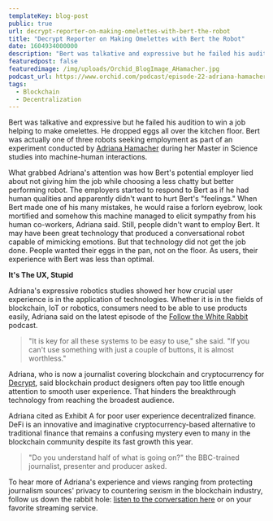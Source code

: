 ```yaml
---
templateKey: blog-post
public: true
url: decrypt-reporter-on-making-omelettes-with-bert-the-robot
title: "Decrypt Reporter on Making Omelettes with Bert the Robot"
date: 1604934000000
description: "Bert was talkative and expressive but he failed his audition to win a job helping to make omelettes. He dropped eggs all over the kitchen floor. Bert was actually one of three robots seeking employment as part of an experiment conducted by Adriana Hamacher during her Master in Science studies into machine-human interactions."
featuredpost: false
featuredimage: /img/uploads/Orchid_BlogImage_AHamacher.jpg
podcast_url: https://www.orchid.com/podcast/episode-22-adriana-hamacher
tags:
  - Blockchain
  - Decentralization
---
```

Bert was talkative and expressive but he failed his audition to win a job helping to make omelettes. He dropped eggs all over the kitchen floor. Bert was actually one of three robots seeking employment as part of an experiment conducted by [Adriana Hamacher](https://twitter.com/adrianahamacher?lang=en) during her Master in Science studies into machine-human interactions.

What grabbed Adriana's attention was how Bert's potential employer lied about not giving him the job while choosing a less chatty but better performing robot. The employers started to respond to Bert as if he had human qualities and apparently didn't want to hurt Bert's "feelings." When Bert made one of his many mistakes, he would raise a forlorn eyebrow, look mortified and somehow this machine managed to elicit sympathy from his human co-workers, Adriana said. Still, people didn't want to employ Bert. It may have been great technology that produced a conversational robot capable of mimicking emotions. But that technology did not get the job done. People wanted their eggs in the pan, not on the floor. As users, their experience with Bert was less than optimal.

**It's The UX, Stupid**

Adriana's expressive robotics studies showed her how crucial user experience is in the application of technologies. Whether it is in the fields of blockchain, IoT or robotics, consumers need to be able to use products easily, Adriana said on the latest episode of the [Follow the White Rabbit](https://www.orchid.com/podcast/episode-22-adriana-hamacher) podcast.

> "It is key for all these systems to be easy to use," she said. "If you can't use something with just a couple of buttons, it is almost worthless."

Adriana, who is now a journalist covering blockchain and cryptocurrency for [Decrypt](https://decrypt.co/), said blockchain product designers often pay too little enough attention to smooth user experience. That hinders the breakthrough technology from reaching the broadest audience.

Adriana cited as Exhibit A for poor user experience decentralized finance. DeFi is an innovative and imaginative cryptocurrency-based alternative to traditional finance that remains a confusing mystery even to many in the blockchain community despite its fast growth this year.

> "Do you understand half of what is going on?" the BBC-trained journalist, presenter and producer asked.

To hear more of Adriana's experience and views ranging from protecting journalism sources' privacy to countering sexism in the blockchain industry, follow us down the rabbit hole: [listen to the conversation here](https://www.orchid.com/podcast) or on your favorite streaming service.